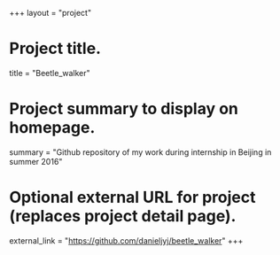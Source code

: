 +++
layout = "project"

# Project title.
title = "Beetle_walker"

# Project summary to display on homepage.
summary = "Github repository of my work during internship in Beijing in summer 2016"


# Optional external URL for project (replaces project detail page).
external_link = "https://github.com/danieljyj/beetle_walker"
+++
